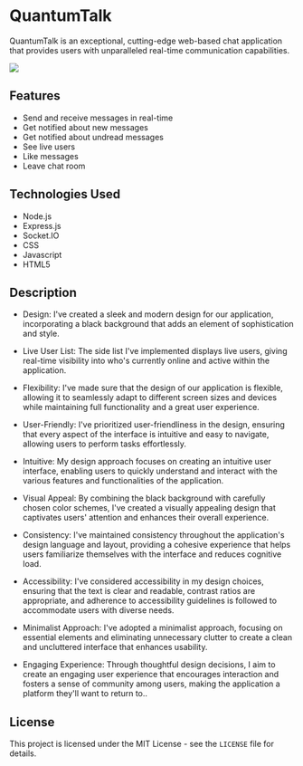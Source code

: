 # QuantumTalk
QuantumTalk is an exceptional, cutting-edge web-based chat application that provides users with unparalleled real-time communication capabilities.

<img src ="https://github.com/atisamhaq123/QuantumTalk/blob/main/image/Capture.PNG">

## Features
- Send and receive messages in real-time
- Get notified about new messages
- Get notified about undread messages
- See live users 
- Like messages
- Leave chat room

## Technologies Used

- Node.js
- Express.js
- Socket.IO
- CSS
- Javascript
- HTML5

## Description
- Design: I've created a sleek and modern design for our application, incorporating a black background that adds an element of sophistication and style.

- Live User List: The side list I've implemented displays live users, giving real-time visibility into who's currently online and active within the application.

- Flexibility: I've made sure that the design of our application is flexible, allowing it to seamlessly adapt to different screen sizes and devices while maintaining full functionality and a great user experience.

- User-Friendly: I've prioritized user-friendliness in the design, ensuring that every aspect of the interface is intuitive and easy to navigate, allowing users to perform tasks effortlessly.

- Intuitive: My design approach focuses on creating an intuitive user interface, enabling users to quickly understand and interact with the various features and functionalities of the application.

- Visual Appeal: By combining the black background with carefully chosen color schemes, I've created a visually appealing design that captivates users' attention and enhances their overall experience.

- Consistency: I've maintained consistency throughout the application's design language and layout, providing a cohesive experience that helps users familiarize themselves with the interface and reduces cognitive load.

- Accessibility: I've considered accessibility in my design choices, ensuring that the text is clear and readable, contrast ratios are appropriate, and adherence to accessibility guidelines is followed to accommodate users with diverse needs.

- Minimalist Approach: I've adopted a minimalist approach, focusing on essential elements and eliminating unnecessary clutter to create a clean and uncluttered interface that enhances usability.

- Engaging Experience: Through thoughtful design decisions, I aim to create an engaging user experience that encourages interaction and fosters a sense of community among users, making the application a platform they'll want to return to..

## License

This project is licensed under the MIT License - see the `LICENSE` file for details.


